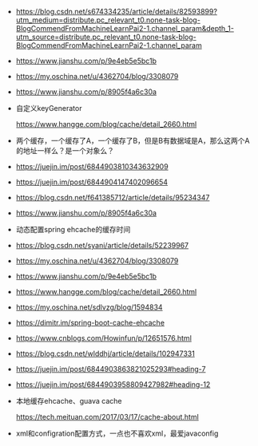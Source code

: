 - https://blog.csdn.net/s674334235/article/details/82593899?utm_medium=distribute.pc_relevant_t0.none-task-blog-BlogCommendFromMachineLearnPai2-1.channel_param&depth_1-utm_source=distribute.pc_relevant_t0.none-task-blog-BlogCommendFromMachineLearnPai2-1.channel_param

- https://www.jianshu.com/p/9e4eb5e5bc1b

- https://my.oschina.net/u/4362704/blog/3308079

- https://www.jianshu.com/p/8905f4a6c30a

- 自定义keyGenerator

  https://www.hangge.com/blog/cache/detail_2660.html

- 两个缓存，一个缓存了A，一个缓存了B，但是B有数据域是A，那么这两个A的地址一样么？是一个对象么？

- https://juejin.im/post/6844903810343632909

- https://juejin.im/post/6844904147402096654

- https://blog.csdn.net/f641385712/article/details/95234347

- https://www.jianshu.com/p/8905f4a6c30a

- 动态配置spring ehcache的缓存时间

- https://blog.csdn.net/syani/article/details/52239967

- https://my.oschina.net/u/4362704/blog/3308079

- https://www.jianshu.com/p/9e4eb5e5bc1b

- https://www.hangge.com/blog/cache/detail_2660.html

- https://my.oschina.net/sdlvzg/blog/1594834

- https://dimitr.im/spring-boot-cache-ehcache

- https://www.cnblogs.com/Howinfun/p/12651576.html

- https://blog.csdn.net/wlddhj/article/details/102947331

- https://juejin.im/post/6844903863821025293#heading-7

- https://juejin.im/post/6844903958809427982#heading-12

- 本地缓存ehcache、guava cache

  https://tech.meituan.com/2017/03/17/cache-about.html

- xml和configration配置方式，一点也不喜欢xml，最爱javaconfig